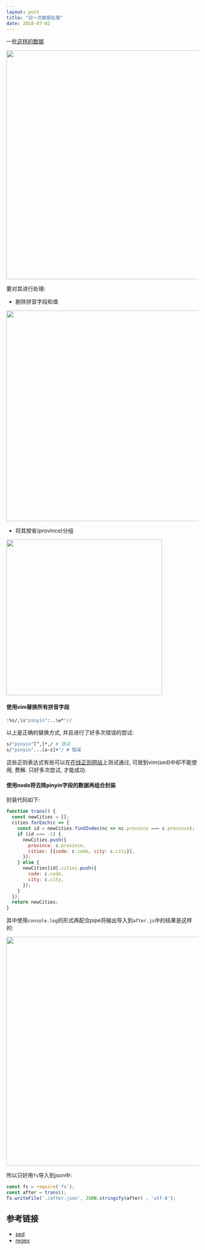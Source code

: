 ```yaml
---
layout: post
title: "记一次数据处理"
date: 2018-07-02
---
```


一批[这样的数据](https://github.com/williambao/cities/blob/master/cities.json)

<img src="http://o7bkcj7d7.bkt.clouddn.com/markdown/1530540635405.png" width="600"/>

要对其进行处理:

- 删除拼音字段和值

<img src="http://o7bkcj7d7.bkt.clouddn.com/markdown/1530540716994.png" width="552"/>

- 将其按省(province)分组

<img src="http://o7bkcj7d7.bkt.clouddn.com/markdown/1530540761262.png" width="408"/>

#### 使用vim替换所有拼音字段

```bash
:%s/,\s"pinyin":..\w*"//
```

以上是正确的替换方式, 并且进行了好多次错误的尝试:

```bash
s/"pinyin"[^,]*,/ # 错误
s/"pinyin"...[a-z]+"/ # 错误
```

这些正则表达式有些可以在[在线正则网站](https://regexr.com/)上测试通过,
可放到vim(sed)中却不能使用, 费解. 只好多次尝试, 才能成功.


#### 使用node将去除pinyin字段的数据再组合封装

封装代码如下:

```javascript
function trans() {
  const newCities = [];
  cities.forEach(c => {
    const id = newCities.findIndex(nc => nc.province === c.province);
    if (id === -1) {
      newCities.push({
        province: c.province,
        cities: [{code: c.code, city: c.city}],
      });
    } else {
      newCities[id].cities.push({
        code: c.code,
        city: c.city,
      });
    }
  });
  return newCities;
}
```

其中使用`console.log`的形式再配合pipe将输出导入到`after.js`中的结果是这样的:

<img src="http://o7bkcj7d7.bkt.clouddn.com/markdown/1530541245978.png" width="600"/>

所以只好用`fs`导入到json中:

```javascript
const fs = require('fs');
const after = trans();
fs.writeFile('./after.json', JSON.stringify(after) , 'utf-8');
```

## 参考链接

- [sed](https://coolshell.cn/articles/9104.html)
- [regex](https://github.com/zeeshanu/learn-regex/blob/master/README-cn.md)

